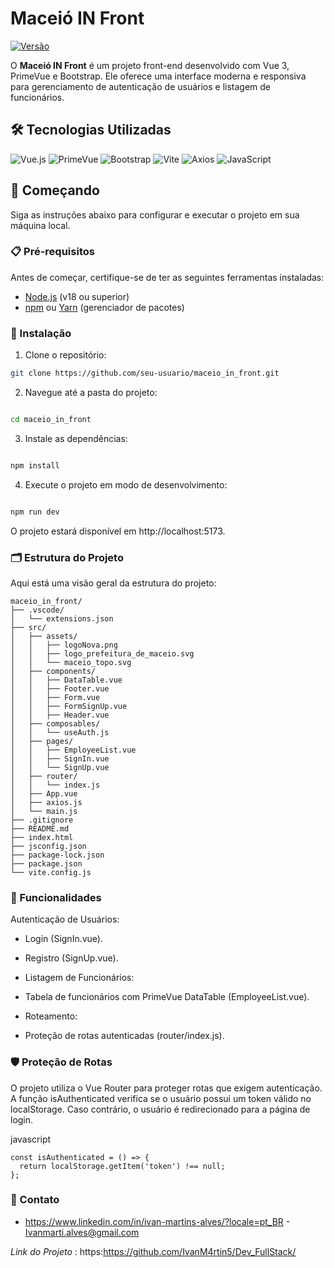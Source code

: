 # Maceió IN Front

[![Versão](https://img.shields.io/badge/version-0.0.0-green.svg)](https://github.com/seu-usuario/maceio_in_front)

O **Maceió IN Front** é um projeto front-end desenvolvido com Vue 3, PrimeVue e Bootstrap. Ele oferece uma interface moderna e responsiva para gerenciamento de autenticação de usuários e listagem de funcionários.

## 🛠️ Tecnologias Utilizadas

<div align="left">
  <img src="https://img.shields.io/badge/Vue.js-35495E?style=for-the-badge&logo=vuedotjs&logoColor=4FC08D" alt="Vue.js" />
  <img src="https://img.shields.io/badge/PrimeVue-1976D2?style=for-the-badge&logo=vue.js&logoColor=white" alt="PrimeVue" />
  <img src="https://img.shields.io/badge/Bootstrap-563D7C?style=for-the-badge&logo=bootstrap&logoColor=white" alt="Bootstrap" />
  <img src="https://img.shields.io/badge/Vite-B73BFE?style=for-the-badge&logo=vite&logoColor=FFD62E" alt="Vite" />
  <img src="https://img.shields.io/badge/Axios-5A29E4?style=for-the-badge&logo=axios&logoColor=white" alt="Axios" />
  <img src="https://img.shields.io/badge/JavaScript-F7DF1E?style=for-the-badge&logo=javascript&logoColor=black" alt="JavaScript" />
</div>

## 🚀 Começando

Siga as instruções abaixo para configurar e executar o projeto em sua máquina local.

### 📋 Pré-requisitos

Antes de começar, certifique-se de ter as seguintes ferramentas instaladas:

- [Node.js](https://nodejs.org/) (v18 ou superior)
- [npm](https://www.npmjs.com/) ou [Yarn](https://yarnpkg.com/) (gerenciador de pacotes)

### 🔧 Instalação

1. Clone o repositório:

```bash
git clone https://github.com/seu-usuario/maceio_in_front.git
```
2. Navegue até a pasta do projeto:

````bash

cd maceio_in_front
````
3. Instale as dependências:

```bash

npm install
```
4. Execute o projeto em modo de desenvolvimento:

```bash

npm run dev
```
O projeto estará disponível em http://localhost:5173.

### 🗂️ Estrutura do Projeto
Aqui está uma visão geral da estrutura do projeto:

```Copy
maceio_in_front/
├── .vscode/
│   └── extensions.json
├── src/
│   ├── assets/
│   │   ├── logoNova.png
│   │   ├── logo_prefeitura_de_maceio.svg
│   │   └── maceio_topo.svg
│   ├── components/
│   │   ├── DataTable.vue
│   │   ├── Footer.vue
│   │   ├── Form.vue
│   │   ├── FormSignUp.vue
│   │   ├── Header.vue
│   ├── composables/
│   │   └── useAuth.js
│   ├── pages/
│   │   ├── EmployeeList.vue
│   │   ├── SignIn.vue
│   │   └── SignUp.vue
│   ├── router/
│   │   └── index.js
│   ├── App.vue
│   ├── axios.js
│   └── main.js
├── .gitignore
├── README.md
├── index.html
├── jsconfig.json
├── package-lock.json
├── package.json
└── vite.config.js
```
### 🧩 Funcionalidades

Autenticação de Usuários:

- Login (SignIn.vue).

- Registro (SignUp.vue).

- Listagem de Funcionários:

- Tabela de funcionários com PrimeVue DataTable (EmployeeList.vue).

- Roteamento:

- Proteção de rotas autenticadas (router/index.js).

### 🛡️ Proteção de Rotas
O projeto utiliza o Vue Router para proteger rotas que exigem autenticação. A função isAuthenticated verifica se o usuário possui um token válido no localStorage. Caso contrário, o usuário é redirecionado para a página de login.

javascript
```Copy
const isAuthenticated = () => {
  return localStorage.getItem('token') !== null;
};
```



### 📧 Contato
- https://www.linkedin.com/in/ivan-martins-alves/?locale=pt_BR - Ivanmarti.alves@gmail.com

*Link do Projeto* : https:https://github.com/IvanM4rtin5/Dev_FullStack/
